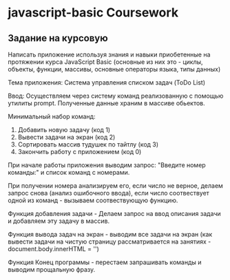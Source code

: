 # javascript-basic Coursework


## Задание на курсовую

Написать приложение используя знания и навыки приобетенные на протяжении курса JavaScript Basic (основные из них это - циклы, объекты, функции, массивы, основные операторы языка, типы данных)


Тема приложения: Система управления списком задач (ToDo List)

Ввод: Осуществляем через систему команд реализованную с помощью утилиты prompt. Полученные данные храним в массиве обьектов.

Минимальный набор команд:
1. Добавить новую задачу (код 1)
2. Вывести задачи на экран (код 2)
3. Сортировать массив тудушек по тайтлу (код 3)
4. Закончить работу с приложением (код 0)

При начале работы приложения выводим запрос: "Введите номер команды:" и список команд с номерами.

При получении номера анализируем его, если число не верное, делаем запрос снова (анализ ошибочного ввода), если число соотвествует одной из команд - вызываем соотвествующую функцию.

Функция добавления задачи - Делаем запрос на ввод описания задачи и добавляем эту задачу в массив.

Функция вывода задач на экран - выводим все задачи на экран (как вывести задачи на чистую страницу рассматривается на занятиях - document.body.innerHTML = '')

Функция Конец программы - перестаем запрашивать команды и выводим прощальную фразу.


